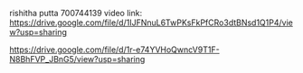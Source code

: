 rishitha putta
700744139
video link: https://drive.google.com/file/d/1IJFNnuL6TwPKsFkPfCRo3dtBNsd1Q1P4/view?usp=sharing

https://drive.google.com/file/d/1r-e74YVHoQwncV9T1F-N8BhFVP_JBnG5/view?usp=sharing

